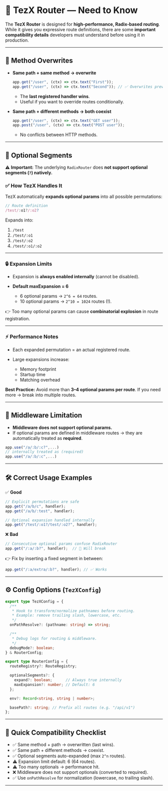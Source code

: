 # 📖 TezX Router — Need to Know

The **TezX Router** is designed for **high-performance, Radix-based routing**.
While it gives you expressive route definitions, there are some **important compatibility details** developers must understand before using it in production.

---

## 🔁 Method Overwrites

* **Same path + same method → overwrite**

  ```ts
  app.get("/user", (ctx) => ctx.text("First"));
  app.get("/user", (ctx) => ctx.text("Second")); // ✅ Overwrites previous
  ```

  * The **last registered handler wins**.
  * Useful if you want to override routes conditionally.

* **Same path + different methods → both coexist**

  ```ts
  app.get("/user", (ctx) => ctx.text("GET user"));
  app.post("/user", (ctx) => ctx.text("POST user"));
  ```

  * No conflicts between HTTP methods.

---

## 🧩 Optional Segments

⚠️ **Important:** The underlying `RadixRouter` does **not support optional segments (`?`) natively.**

### ✅ How TezX Handles It

TezX automatically **expands optional params** into all possible permutations:

```ts
// Route definition
/test/:o1?/:o2?
```

Expands into:

1. `/test`
2. `/test/:o1`
3. `/test/:o2`
4. `/test/:o1/:o2`

---

### 🔒 Expansion Limits

* Expansion is **always enabled internally** (cannot be disabled).
* **Default maxExpansion = 6**

  * 6 optional params → `2^6 = 64` routes.
  * 10 optional params → `2^10 = 1024` routes (!).

👉 Too many optional params can cause **combinatorial explosion** in route registration.

---

### ⚡ Performance Notes

* Each expanded permutation = an actual registered route.
* Large expansions increase:

  * Memory footprint
  * Startup time
  * Matching overhead

**Best Practice:** Avoid more than **3–4 optional params per route**.
If you need more → break into multiple routes.

---

## 🚫 Middleware Limitation

* **Middleware does not support optional params.**
* If optional params are defined in middleware routes → they are automatically treated as **required**.

```ts
app.use("/a/:b/:c?",...)
// internally treated as (required)
app.use("/a/:b/:c",...)
```

---

## 🛠 Correct Usage Examples

✅ **Good**

```ts
// Explicit permutations are safe
app.get("/a/b/c", handler);
app.get("/a/b/:test", handler);

// Optional expansion handled internally
app.get("/test/:o1?/test/:o2?", handler);
```

❌ **Bad**

```ts
// Consecutive optional params confuse RadixRouter
app.get("/:a/:b?", handler);  // 🚫 Will break
```

👉 Fix by inserting a fixed segment in between:

```ts
app.get("/:a/extra/:b?", handler); // ✅ Works
```

---

## ⚙️ Config Options (`TezXConfig`)

```ts
export type TezXConfig = {
  /**
   * Hook to transform/normalize pathnames before routing.
   * Example: remove trailing slash, lowercase, etc.
   */
  onPathResolve?: (pathname: string) => string;

  /**
   * Debug logs for routing & middleware.
   */
  debugMode?: boolean;
} & RouterConfig;

export type RouterConfig = {
  routeRegistry?: RouteRegistry;

  optionalSegments?: {
    expand?: boolean;      // Always true internally
    maxExpansion?: number; // Default: 6
  };

  env?: Record<string, string | number>;

  basePath?: string; // Prefix all routes (e.g. "/api/v1")
};
```

---

## 📌 Quick Compatibility Checklist

* ✅ Same method + path → overwritten (last wins).
* ✅ Same path + different methods → coexist.
* ✅ Optional segments auto-expanded (max `2^n` routes).
* ⚠️ Expansion limit default: 6 (64 routes).
* ⚠️ Too many optionals → performance hit.
* ❌ Middleware does not support optionals (converted to required).
* ✅ Use `onPathResolve` for normalization (lowercase, no trailing slash).

---
